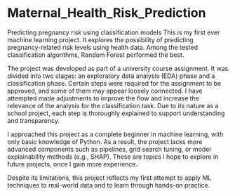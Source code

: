 # Maternal_Health_Risk_Prediction
Predicting pregnancy risk using classification models
This is my first ever machine learning project. It explores the possibility of predicting pregnancy-related risk levels using health data. Among the tested classification algorithms, Random Forest performed the best.

The project was developed as part of a university course assignment. It was divided into two stages: an exploratory data analysis (EDA) phase and a classification phase. Certain steps were required for the assignment to be approved, and some of them may appear loosely connected. I have attempted made adjustments to improve the flow and increase the relevance of the analysis for the classification task. Due to its nature as a school project, each step is thoroughly explained to support understanding and transparency.

I approached this project as a complete beginner in machine learning, with only basic knowledge of Python. As a result, the project lacks more advanced components such as pipelines, grid search tuning, or model explainability methods (e.g., SHAP). These are topics I hope to explore in future projects, once I gain more experience.

Despite its limitations, this project reflects my first attempt to apply ML techniques to real-world data and to learn through hands-on practice.


